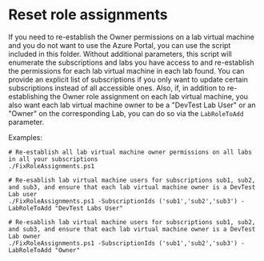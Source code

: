 # Reset role assignments

If you need to re-establish the Owner permissions on a lab virtual machine and you do not want to use the Azure Portal, you can use the script included in this folder.  Without additional parameters, this script will enumerate the subscriptions and labs you have access to and re-establish the permissions for each lab virtual machine in each lab found.  You can provide an explicit list of subscriptions if you only want to update certain subscriptions instead of all accessible ones. Also, if, in addition to re-establishing the Owner role assignment on each lab virtual machine, you also want each lab virtual machine owner to be a "DevTest Lab User" or an "Owner" on the corresponding Lab, you can do so via the `LabRoleToAdd` parameter.

Examples:

```
# Re-establish all lab virtual machine owner permissions on all labs in all your subscriptions
./FixRoleAssignments.ps1

# Re-esablish lab virtual machine users for subscriptions sub1, sub2, and sub3, and ensure that each lab virtual machine owner is a DevTest Lab user
./FixRoleAssignments.ps1 -SubscriptionIds ('sub1','sub2','sub3') -LabRoleToAdd "DevTest Labs User"

# Re-esablish lab virtual machine users for subscriptions sub1, sub2, and sub3, and ensure that each lab virtual machine owner is a DevTest Lab owner
./FixRoleAssignments.ps1 -SubscriptionIds ('sub1','sub2','sub3') -LabRoleToAdd "Owner"
```